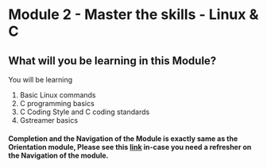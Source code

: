 # Module 2 - Master the skills - Linux & C 

## What will you be learning in this Module?
You will be learning 
1. Basic Linux commands 
2. C programming basics 
3. C Coding Style and C coding standards
4. Gstreamer basics

#### Completion and the Navigation of the Module is exactly same as the Orientation module, Please see this [link](https://gitlab.iotiot.in/newbies/orientation#how-to-complete-each-module-including-orientation-the-skilling-process) in-case you need a refresher on the Navigation of the module.